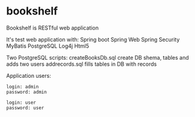 # bookshelf
Bookshelf is RESTful web application

It's test web application with:
	Spring boot
	Spring Web
	Spring Security
	MyBatis
	PostgreSQL
	Log4j
	Html5

Two PostgreSQL scripts:
	createBooksDb.sql create DB shema, tables and adds two users
	addrecords.sql fills tables in DB with records

Application users:

    login: admin
    password: admin
    
    login: user
    password: user
